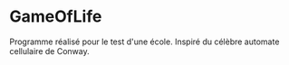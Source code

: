 # GameOfLife
Programme réalisé pour le test d'une école. Inspiré du célèbre automate cellulaire de Conway.
